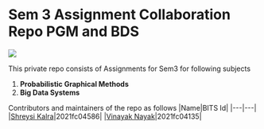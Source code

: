 # Sem 3 Assignment Collaboration Repo PGM and BDS

![](https://camo.githubusercontent.com/12427491f36034bc75efff7d405c192646b3f0348d49c7c8275711525009529d/68747470733a2f2f692e706f7374696d672e63632f31583848375959742f424954532d4c6f676f2e706e67)

This private repo consists of Assignments for Sem3 for following subjects

1. **Probabilistic Graphical Methods**
2. **Big Data Systems**

Contributors and maintainers of the repo as follows
|Name|BITS Id|
|---|---|
|[Shreysi Kalra](https://github.com/shreyasi25)|2021fc04586|
|[Vinayak Nayak](https://github.com/ElisonSherton)|2021fc04135|